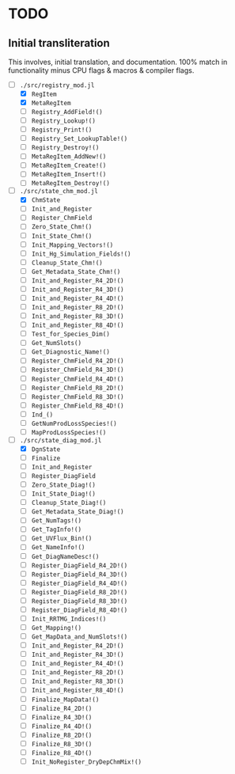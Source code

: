 # TODO

## Initial transliteration

This involves, initial translation, and documentation. 100% match in functionality minus CPU flags & macros & compiler flags.

- [ ] `./src/registry_mod.jl`
  - [x] `RegItem`
  - [x] `MetaRegItem`
  - [ ] `Registry_AddField!()`
  - [ ] `Registry_Lookup!()`
  - [ ] `Registry_Print!()`
  - [ ] `Registry_Set_LookupTable!()`
  - [ ] `Registry_Destroy!()`
  - [ ] `MetaRegItem_AddNew!()`
  - [ ] `MetaRegItem_Create!()`
  - [ ] `MetaRegItem_Insert!()`
  - [ ] `MetaRegItem_Destroy!()`
- [ ] `./src/state_chm_mod.jl`
  - [x] `ChmState`
  - [ ] `Init_and_Register`
  - [ ] `Register_ChmField`
  - [ ] `Zero_State_Chm!()`
  - [ ] `Init_State_Chm!()`
  - [ ] `Init_Mapping_Vectors!()`
  - [ ] `Init_Hg_Simulation_Fields!()`
  - [ ] `Cleanup_State_Chm!()`
  - [ ] `Get_Metadata_State_Chm!()`
  - [ ] `Init_and_Register_R4_2D!()`
  - [ ] `Init_and_Register_R4_3D!()`
  - [ ] `Init_and_Register_R4_4D!()`
  - [ ] `Init_and_Register_R8_2D!()`
  - [ ] `Init_and_Register_R8_3D!()`
  - [ ] `Init_and_Register_R8_4D!()`
  - [ ] `Test_for_Species_Dim()`
  - [ ] `Get_NumSlots()`
  - [ ] `Get_Diagnostic_Name!()`
  - [ ] `Register_ChmField_R4_2D!()`
  - [ ] `Register_ChmField_R4_3D!()`
  - [ ] `Register_ChmField_R4_4D!()`
  - [ ] `Register_ChmField_R8_2D!()`
  - [ ] `Register_ChmField_R8_3D!()`
  - [ ] `Register_ChmField_R8_4D!()`
  - [ ] `Ind_()`
  - [ ] `GetNumProdLossSpecies!()`
  - [ ] `MapProdLossSpecies!()`
- [ ] `./src/state_diag_mod.jl`
  - [x] `DgnState`
  - [ ] `Finalize`
  - [ ] `Init_and_Register`
  - [ ] `Register_DiagField`
  - [ ] `Zero_State_Diag!()`
  - [ ] `Init_State_Diag!()`
  - [ ] `Cleanup_State_Diag!()`
  - [ ] `Get_Metadata_State_Diag!()`
  - [ ] `Get_NumTags!()`
  - [ ] `Get_TagInfo!()`
  - [ ] `Get_UVFlux_Bin!()`
  - [ ] `Get_NameInfo!()`
  - [ ] `Get_DiagNameDesc!()`
  - [ ] `Register_DiagField_R4_2D!()`
  - [ ] `Register_DiagField_R4_3D!()`
  - [ ] `Register_DiagField_R4_4D!()`
  - [ ] `Register_DiagField_R8_2D!()`
  - [ ] `Register_DiagField_R8_3D!()`
  - [ ] `Register_DiagField_R8_4D!()`
  - [ ] `Init_RRTMG_Indices!()`
  - [ ] `Get_Mapping!()`
  - [ ] `Get_MapData_and_NumSlots!()`
  - [ ] `Init_and_Register_R4_2D!()`
  - [ ] `Init_and_Register_R4_3D!()`
  - [ ] `Init_and_Register_R4_4D!()`
  - [ ] `Init_and_Register_R8_2D!()`
  - [ ] `Init_and_Register_R8_3D!()`
  - [ ] `Init_and_Register_R8_4D!()`
  - [ ] `Finalize_MapData!()`
  - [ ] `Finalize_R4_2D!()`
  - [ ] `Finalize_R4_3D!()`
  - [ ] `Finalize_R4_4D!()`
  - [ ] `Finalize_R8_2D!()`
  - [ ] `Finalize_R8_3D!()`
  - [ ] `Finalize_R8_4D!()`
  - [ ] `Init_NoRegister_DryDepChmMix!()`
